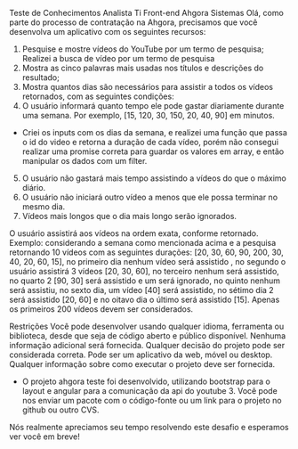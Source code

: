 Teste de Conhecimentos Analista Ti Front-end Ahgora Sistemas
Olá, como parte do processo de contratação na Ahgora, precisamos que você desenvolva um aplicativo com os seguintes recursos:
1) Pesquise e mostre vídeos do YouTube por um termo de pesquisa;
 Realizei a busca de vídeo por um termo de pesquisa
2) Mostra as cinco palavras mais usadas nos títulos e descrições do resultado;
3) Mostra quantos dias são necessários para assistir a todos os vídeos retornados, com as seguintes condições:
4) O usuário informará quanto tempo ele pode gastar diariamente durante uma semana. Por exemplo, [15, 120, 30, 150, 20, 40, 90] em minutos.
- Criei os inputs com os dias da semana, e realizei uma função que passa o id do video e retorna a duração de cada vídeo, porém não consegui realizar uma promise correta para guardar os valores em array, e então manipular os dados com um filter.
5) O usuário não gastará mais tempo assistindo a vídeos do que o máximo diário.
6) O usuário não iniciará outro vídeo a menos que ele possa terminar no mesmo dia.
7) Vídeos mais longos que o dia mais longo serão ignorados.

O usuário assistirá aos vídeos na ordem exata, conforme retornado.
Exemplo: considerando a semana como mencionada acima e a pesquisa retornando 10 vídeos com as seguintes durações: [20, 30, 60, 90, 200, 30, 40, 20, 60, 15], no primeiro dia nenhum vídeo será assistido , no segundo o usuário assistirá 3 vídeos [20, 30, 60], no terceiro nenhum será assistido, no quarto 2 [90, 30] será assistido e um será ignorado, no quinto nenhum será assistiu, no sexto dia, um vídeo [40] será assistido, no sétimo dia 2 será assistido [20, 60] e no oitavo dia o último será assistido [15].
Apenas os primeiros 200 vídeos devem ser considerados.

Restrições
Você pode desenvolver usando qualquer idioma, ferramenta ou biblioteca, desde que seja de código aberto e público disponível.
Nenhuma informação adicional será fornecida. Qualquer decisão do projeto pode ser considerada correta.
Pode ser um aplicativo da web, móvel ou desktop.
Qualquer informação sobre como executar o projeto deve ser fornecida.
- O projeto ahgora teste foi desenvolvido, utilizando bootstrap para o layout e angular para a comunicação da api do youtube 3.
Você pode nos enviar um pacote com o código-fonte ou um link para o projeto no github ou outro CVS.

Nós realmente apreciamos seu tempo resolvendo este desafio e esperamos ver você em breve!
